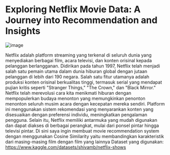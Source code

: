 # Exploring Netflix Movie Data: A Journey into Recommendation and Insights

![image](https://github.com/gimlyl/Exploring-Netflix-Movie-Data-A-Journey-into-Recommendation-and-Insights/assets/97380042/97a20ece-0aa0-42ce-84b0-729db46c835e)


Netflix adalah platform streaming yang terkenal di seluruh dunia yang menyediakan berbagai film, acara televisi, dan konten orisinal kepada pelanggan berlangganan. Didirikan pada tahun 1997, Netflix telah menjadi salah satu pemain utama dalam dunia hiburan global dengan jutaan pelanggan di lebih dari 190 negara.
Salah satu fitur utamanya adalah produksi konten orisinal berkualitas tinggi, termasuk serial yang mendapat pujian kritis seperti "Stranger Things," "The Crown," dan "Black Mirror." Netflix telah merevolusi cara kita menikmati hiburan dengan mempopulerkan budaya menonton yang memungkinkan penonton menonton seluruh musim acara dengan kecepatan mereka sendiri.
Platform ini menggunakan sistem rekomendasi yang menyarankan konten yang disesuaikan dengan preferensi individu, meningkatkan pengalaman pengguna. Selain itu, Netflix memiliki antarmuka yang mudah digunakan dan dapat diakses di berbagai perangkat, mulai dari ponsel pintar hingga televisi pintar.
Di sini saya ingin membuat movie recommendation system dengan menggunakan Cosine Similarity yaitu membandingkan karakteristik dari masing-masing film dengan film yang lainnya
Dataset yang digunakan: https://www.kaggle.com/datasets/shivamb/netflix-shows
